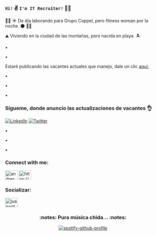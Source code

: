 ### **`Hi!`** :v:  **`I'm IT Recruiter!`** :woman_technologist:

👩‍💼 :sunny: De día laborando para Grupo Coppel, pero fitness woman por la noche. :new_moon: :weight_lifting_woman:

:mountain: Viviendo en la ciudad de las montañas, pero nacida en playa. 🏝️

:black_small_square:

:black_small_square:

Estaré publicando las vacantes actuales que manejo, dale un clic [aquí:](https://github.com/EliRecruiter/Jobs.git)

:black_small_square:

:black_small_square:

:black_small_square:


### **Sígueme, donde anuncio las actualizaciones de vacantes** :ok_hand:

[![LinkedIn](https://img.shields.io/badge/LinkedIn-0077B5?style=for-the-badge&logo=linkedin&logoColor=white)](https://www.linkedin.com/in/elideth-tapia/)
[![Twitter](https://img.shields.io/badge/Twitter-1DA1F2?style=for-the-badge&logo=twitter&logoColor=white)](https://twitter.com/LosRecruiters)

:black_small_square:

:black_small_square:

:black_small_square:

### Connect with me:

<p align="left">
<a href="https://twitter.com/LosRecruiters" target="blank"><img align="center" src="https://raw.githubusercontent.com/rahuldkjain/github-profile-readme-generator/master/src/images/icons/Social/twitter.svg" alt="andresmatax_" height="30" width="40" /></a>  
<a href="https://www.linkedin.com/in/elideth-tapia/" target="blank"><img align="center" src="https://raw.githubusercontent.com/rahuldkjain/github-profile-readme-generator/master/src/images/icons/Social/linked-in-alt.svg" alt="https://www.linkedin.com/in/jes%c3%bas-andr%c3%a9s-mata-25baa4215/" height="30" width="40" /></a>
</p>

### Socializar:

<p align="left">
<a href="https://instagram.com/tapielid" target="blank"><img align="center" src="https://raw.githubusercontent.com/rahuldkjain/github-profile-readme-generator/master/src/images/icons/Social/instagram.svg" alt="juanortizdt" height="30" width="40" /></a>
</p>

<h3 align="center">	:notes: Pura música chida...	:notes: </h3>
<div align="center"> 
  
[![spotify-github-profile](https://spotify-github-profile.vercel.app/api/view?uid=2y61366rmtk4qlcxvdqamc6i3&cover_image=true&theme=novatorem&bar_color=53b14f&bar_color_cover=false)](https://spotify-github-profile.vercel.app/api/view?uid=2y61366rmtk4qlcxvdqamc6i3&redirect=true)
</a>
</div>

